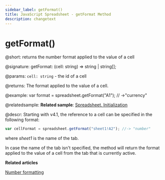 ```yaml
---
sidebar_label: getFormat()
title: JavaScript Spreadsheet - getFormat Method
description: changetext
---
```


# getFormat()

@short: returns the number format applied to the value of a cell

@signature: getFormat: (cell: string) => string | string[];

@params:
`cell: string` - the id of a cell

@returns:
The format applied to the value of a cell.

@example:
var format = spreadsheet.getFormat("A1");
// ->"currency"

@relatedsample:
**Related sample**: [Spreadsheet. Initialization](https://snippet.dhtmlx.com/ihtkdcoc)

@descr:
Starting with v4.1, the reference to a cell can be specified in the following format:

~~~js
var cellFormat = spreadsheet.getFormat("sheet1!A2"); //-> "number"
~~~

where *sheet1* is the name of the tab.

In case the name of the tab isn't specified, the method will return the format applied to the value of a cell from the tab that is currently active.

**Related articles**

[Number formatting](number_formatting.md)
